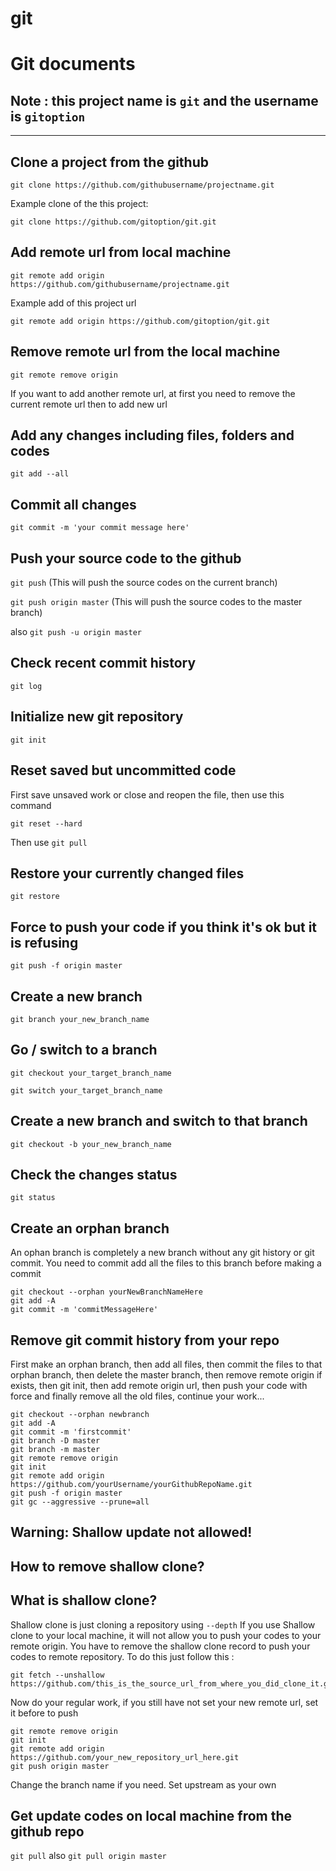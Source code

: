 # git
# Git documents

## Note : this project name is `git` and the username is `gitoption`

***

## Clone a project from the github

`git clone https://github.com/githubusername/projectname.git`

Example clone of the this project:

`git clone https://github.com/gitoption/git.git`

## Add remote url from local machine
`git remote add origin https://github.com/githubusername/projectname.git`

Example add of this project url

`git remote add origin https://github.com/gitoption/git.git`

## Remove remote url from the local machine

`git remote remove origin`

If you want to add another remote url, at first you need to remove the current remote url then to add new url

## Add any changes including files, folders and codes
`git add --all`

## Commit all changes 
`git commit -m 'your commit message here'`

## Push your source code to the github
`git push` (This will push the source codes on the current branch)

`git push origin master` (This will push the source codes to the master branch)

also `git push -u origin master`

## Check recent commit history
`git log`

## Initialize new git repository
`git init`

## Reset saved but uncommitted code 
First save unsaved work or close and reopen the file, then use this command

`git reset --hard` 

Then use `git pull`

## Restore your currently changed files

`git restore`

## Force to push your code if you think it's ok but it is refusing

`git push -f origin master`

## Create a new branch
`git branch your_new_branch_name`

## Go / switch to a branch
`git checkout your_target_branch_name`

`git switch your_target_branch_name`

## Create a new branch and switch to that branch

`git checkout -b your_new_branch_name`

## Check the changes status
`git status`

## Create an orphan branch 
An ophan branch is completely a new branch without any git history or git commit. You need to commit add all the files to this branch before making a commit

```
git checkout --orphan yourNewBranchNameHere
git add -A
git commit -m 'commitMessageHere'
```

## Remove git commit history from your repo
First make an orphan branch, then add all files, then commit the files to that orphan branch, then delete the master branch, then remove remote origin if exists, then git init, then add remote origin url, then push your code with force and finally remove all the old files, continue your work...
```
git checkout --orphan newbranch
git add -A
git commit -m 'firstcommit'
git branch -D master
git branch -m master
git remote remove origin
git init
git remote add origin https://github.com/yourUsername/yourGithubRepoName.git
git push -f origin master
git gc --aggressive --prune=all
```

## Warning: Shallow update not allowed!
## How to remove shallow clone?
## What is shallow clone?
Shallow clone is just cloning a repository using `--depth`
If you use Shallow clone to your local machine, it will not allow you to push your codes to your remote origin. You have to remove the shallow clone record to push your codes to remote repository. To do this just follow this :
```
git fetch --unshallow https://github.com/this_is_the_source_url_from_where_you_did_clone_it.git
```
Now do your regular work, if you still have not set your new remote url, set it before to push
```
git remote remove origin
git init
git remote add origin https://github.com/your_new_repository_url_here.git
git push origin master
```
Change the branch name if you need. Set upstream as your own

## Get update codes on local machine from the github repo
`git pull` also `git pull origin master`


